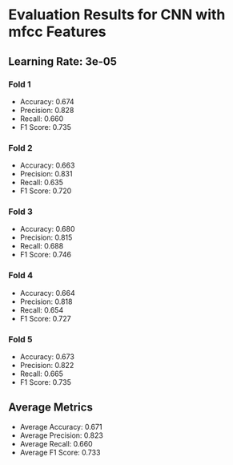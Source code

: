 # Evaluation Results for CNN with mfcc Features
## Learning Rate: 3e-05

### Fold 1
- Accuracy: 0.674
- Precision: 0.828
- Recall: 0.660
- F1 Score: 0.735

### Fold 2
- Accuracy: 0.663
- Precision: 0.831
- Recall: 0.635
- F1 Score: 0.720

### Fold 3
- Accuracy: 0.680
- Precision: 0.815
- Recall: 0.688
- F1 Score: 0.746

### Fold 4
- Accuracy: 0.664
- Precision: 0.818
- Recall: 0.654
- F1 Score: 0.727

### Fold 5
- Accuracy: 0.673
- Precision: 0.822
- Recall: 0.665
- F1 Score: 0.735

## Average Metrics
- Average Accuracy: 0.671
- Average Precision: 0.823
- Average Recall: 0.660
- Average F1 Score: 0.733
